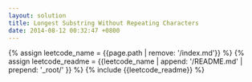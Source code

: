 ```yaml
---
layout: solution
title: Longest Substring Without Repeating Characters
date: 2014-08-12 00:32:47 +0800
---
```

{% assign leetcode_name = {{page.path | remove: '/index.md'}}  %}
{% assign leetcode_readme = {{leetcode_name | append: '/README.md' | prepend: '_root/' }}  %}
{% include {{leetcode_readme}} %}
